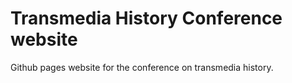 # Transmedia History Conference website

Github pages website for the conference on transmedia history. 
